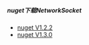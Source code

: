 ##### nuget下载NetworkSocket
* [nuget V1.2.2](https://www.nuget.org/packages/NetworkSocket.Fast/1.2.2)
* [nuget V1.3.0](https://www.nuget.org/packages/NetworkSocket.Fast/1.3.0)
